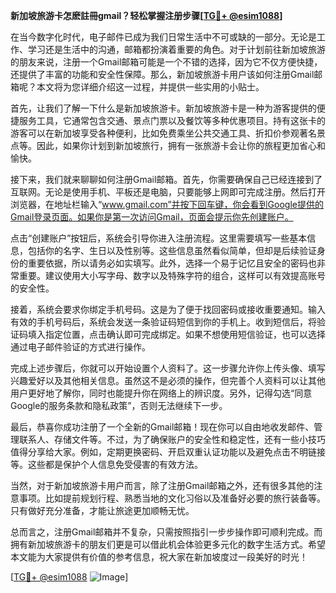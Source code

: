 **新加坡旅游卡怎麽註冊gmail？轻松掌握注册步骤[[TG💪+ @esim1088](https://t.me/s/esim1088)]**

在当今数字化时代，电子邮件已成为我们日常生活中不可或缺的一部分。无论是工作、学习还是生活中的沟通，邮箱都扮演着重要的角色。对于计划前往新加坡旅游的朋友来说，注册一个Gmail邮箱可能是一个不错的选择，因为它不仅方便快捷，还提供了丰富的功能和安全性保障。那么，新加坡旅游卡用户该如何注册Gmail邮箱呢？本文将为您详细介绍这一过程，并提供一些实用的小贴士。

首先，让我们了解一下什么是新加坡旅游卡。新加坡旅游卡是一种为游客提供的便捷服务工具，它通常包含交通、景点门票以及餐饮等多种优惠项目。持有这张卡的游客可以在新加坡享受各种便利，比如免费乘坐公共交通工具、折扣价参观著名景点等。因此，如果你计划到新加坡旅行，拥有一张旅游卡会让你的旅程更加省心和愉快。

接下来，我们就来聊聊如何注册Gmail邮箱。首先，你需要确保自己已经连接到了互联网。无论是使用手机、平板还是电脑，只要能够上网即可完成注册。然后打开浏览器，在地址栏输入“www.gmail.com”并按下回车键，你会看到Google提供的Gmail登录页面。如果你是第一次访问Gmail，页面会提示你先创建账户。

点击“创建账户”按钮后，系统会引导你进入注册流程。这里需要填写一些基本信息，包括你的名字、生日以及性别等。这些信息虽然看似简单，但却是后续验证身份的重要依据，所以请务必如实填写。此外，选择一个易于记忆且安全的密码也非常重要。建议使用大小写字母、数字以及特殊字符的组合，这样可以有效提高账号的安全性。

接着，系统会要求你绑定手机号码。这是为了便于找回密码或接收重要通知。输入有效的手机号码后，系统会发送一条验证码短信到你的手机上。收到短信后，将验证码填入指定位置，点击确认即可完成绑定。如果不想使用短信验证，也可以选择通过电子邮件验证的方式进行操作。

完成上述步骤后，你就可以开始设置个人资料了。这一步骤允许你上传头像、填写兴趣爱好以及其他相关信息。虽然这不是必须的操作，但完善个人资料可以让其他用户更好地了解你，同时也能提升你在网络上的辨识度。另外，记得勾选“同意Google的服务条款和隐私政策”，否则无法继续下一步。

最后，恭喜你成功注册了一个全新的Gmail邮箱！现在你可以自由地收发邮件、管理联系人、存储文件等。不过，为了确保账户的安全性和稳定性，还有一些小技巧值得分享给大家。例如，定期更换密码、开启双重认证功能以及避免点击不明链接等。这些都是保护个人信息免受侵害的有效方法。

当然，对于新加坡旅游卡用户而言，除了注册Gmail邮箱之外，还有很多其他的注意事项。比如提前规划行程、熟悉当地的文化习俗以及准备好必要的旅行装备等。只有做好充分准备，才能让旅途更加顺畅无忧。

总而言之，注册Gmail邮箱并不复杂，只需按照指引一步步操作即可顺利完成。而拥有新加坡旅游卡的朋友们更是可以借此机会体验更多元化的数字生活方式。希望本文能为大家提供有价值的参考信息，祝大家在新加坡度过一段美好的时光！

[[TG💪+ @esim1088](https://t.me/s/esim1088) ![Image](https://i.postimg.cc/4NQfJmqS/Snipaste-2025-05-13-00-14-12.png)]